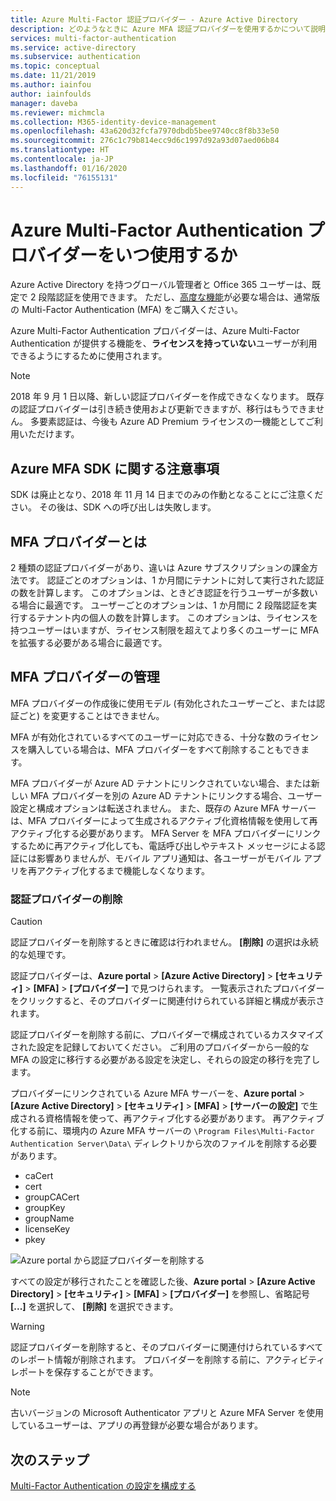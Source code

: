 ```yaml
---
title: Azure Multi-Factor 認証プロバイダー - Azure Active Directory
description: どのようなときに Azure MFA 認証プロバイダーを使用するかについて説明します。
services: multi-factor-authentication
ms.service: active-directory
ms.subservice: authentication
ms.topic: conceptual
ms.date: 11/21/2019
ms.author: iainfou
author: iainfoulds
manager: daveba
ms.reviewer: michmcla
ms.collection: M365-identity-device-management
ms.openlocfilehash: 43a620d32fcfa7970dbdb5bee9740cc8f8b33e50
ms.sourcegitcommit: 276c1c79b814ecc9d6c1997d92a93d07aed06b84
ms.translationtype: HT
ms.contentlocale: ja-JP
ms.lasthandoff: 01/16/2020
ms.locfileid: "76155131"
---
```

# <a name="when-to-use-an-azure-multi-factor-authentication-provider"></a>Azure Multi-Factor Authentication プロバイダーをいつ使用するか

Azure Active Directory を持つグローバル管理者と Office 365 ユーザーは、既定で 2 段階認証を使用できます。 ただし、[高度な機能](howto-mfa-mfasettings.md)が必要な場合は、通常版の Multi-Factor Authentication (MFA) をご購入ください。

Azure Multi-Factor Authentication プロバイダーは、Azure Multi-Factor Authentication が提供する機能を、**ライセンスを持っていない**ユーザーが利用できるようにするために使用されます。

> [!NOTE]
> 2018 年 9 月 1 日以降、新しい認証プロバイダーを作成できなくなります。 既存の認証プロバイダーは引き続き使用および更新できますが、移行はもうできません。 多要素認証は、今後も Azure AD Premium ライセンスの一機能としてご利用いただけます。

## <a name="caveats-related-to-the-azure-mfa-sdk"></a>Azure MFA SDK に関する注意事項

SDK は廃止となり、2018 年 11 月 14 日までのみの作動となることにご注意ください。 その後は、SDK への呼び出しは失敗します。

## <a name="what-is-an-mfa-provider"></a>MFA プロバイダーとは

2 種類の認証プロバイダーがあり、違いは Azure サブスクリプションの課金方法です。 認証ごとのオプションは、1 か月間にテナントに対して実行された認証の数を計算します。 このオプションは、ときどき認証を行うユーザーが多数いる場合に最適です。 ユーザーごとのオプションは、1 か月間に 2 段階認証を実行するテナント内の個人の数を計算します。 このオプションは、ライセンスを持つユーザーはいますが、ライセンス制限を超えてより多くのユーザーに MFA を拡張する必要がある場合に最適です。

## <a name="manage-your-mfa-provider"></a>MFA プロバイダーの管理

MFA プロバイダーの作成後に使用モデル (有効化されたユーザーごと、または認証ごと) を変更することはできません。

MFA が有効化されているすべてのユーザーに対応できる、十分な数のライセンスを購入している場合は、MFA プロバイダーをすべて削除することもできます。

MFA プロバイダーが Azure AD テナントにリンクされていない場合、または新しい MFA プロバイダーを別の Azure AD テナントにリンクする場合、ユーザー設定と構成オプションは転送されません。 また、既存の Azure MFA サーバーは、MFA プロバイダーによって生成されるアクティブ化資格情報を使用して再アクティブ化する必要があります。 MFA Server を MFA プロバイダーにリンクするために再アクティブ化しても、電話呼び出しやテキスト メッセージによる認証には影響ありませんが、モバイル アプリ通知は、各ユーザーがモバイル アプリを再アクティブ化するまで機能しなくなります。

### <a name="removing-an-authentication-provider"></a>認証プロバイダーの削除

> [!CAUTION]
> 認証プロバイダーを削除するときに確認は行われません。 **[削除]** の選択は永続的な処理です。

認証プロバイダーは、**Azure portal** >  **[Azure Active Directory]**  >  **[セキュリティ]**  >  **[MFA]**  >  **[プロバイダー]** で見つけられます。 一覧表示されたプロバイダーをクリックすると、そのプロバイダーに関連付けられている詳細と構成が表示されます。

認証プロバイダーを削除する前に、プロバイダーで構成されているカスタマイズされた設定を記録しておいてください。 ご利用のプロバイダーから一般的な MFA の設定に移行する必要がある設定を決定し、それらの設定の移行を完了します。 

プロバイダーにリンクされている Azure MFA サーバーを、**Azure portal** >  **[Azure Active Directory]**  >  **[セキュリティ]**  >  **[MFA]**  >  **[サーバーの設定]** で生成される資格情報を使って、再アクティブ化する必要があります。 再アクティブ化する前に、環境内の Azure MFA サーバーの `\Program Files\Multi-Factor Authentication Server\Data\` ディレクトリから次のファイルを削除する必要があります。

- caCert
- cert
- groupCACert
- groupKey
- groupName
- licenseKey
- pkey

![Azure portal から認証プロバイダーを削除する](./media/concept-mfa-authprovider/authentication-provider-removal.png)

すべての設定が移行されたことを確認した後、**Azure portal** >  **[Azure Active Directory]**  >  **[セキュリティ]**  >  **[MFA]**  >  **[プロバイダー]** を参照し、省略記号 **[...]** を選択して、 **[削除]** を選択できます。

> [!WARNING]
> 認証プロバイダーを削除すると、そのプロバイダーに関連付けられているすべてのレポート情報が削除されます。 プロバイダーを削除する前に、アクティビティ レポートを保存することができます。

> [!NOTE]
> 古いバージョンの Microsoft Authenticator アプリと Azure MFA Server を使用しているユーザーは、アプリの再登録が必要な場合があります。

## <a name="next-steps"></a>次のステップ

[Multi-Factor Authentication の設定を構成する](howto-mfa-mfasettings.md)
